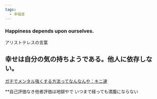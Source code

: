 ```yaml
---
tags:
  - 幸福度
---
```

### Happiness depends upon ourselves.

アリストテレスの言葉

## 幸せは自分の気の持ちようである。他人に依存しない。


[ガチでメンタル強くする方法ってなんなんや：キニ速](http://blog.livedoor.jp/kinisoku/archives/5503406.html)

**自己評価なき他者評価は地獄やで
いつまで経っても満腹にならない 

